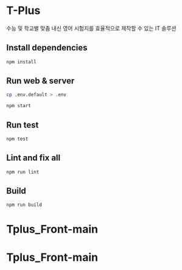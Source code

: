 # T-Plus

수능 및 학교별 맞춤 내신 영어 시험지를 효율적으로 제작할 수 있는 IT 솔루션

## Install dependencies

```bash
npm install
```

## Run web & server

```bash
cp .env.default > .env

npm start
```

## Run test

```bash
npm test
```

## Lint and fix all

```bash
npm run lint
```

## Build

```bash
npm run build
```
# Tplus_Front-main
# Tplus_Front-main
